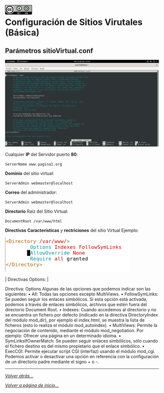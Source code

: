 <img src="/imagenes/MI-LICENCIA88x31.png" style="float: left; margin-right: 10px;" />

# Configuración de Sitios Virutales (Básica)

## Parámetros sitioVirtual.conf

![ConfigiracionBasica](../../../imagenes/apache2/ConfigiracionBasica.png)

Cualquier **IP** del Servidor puerto **80**:

``ServerName www.pagina1.org``

**Dominio** del sitio virtual:

``ServerAdmin webmaster@localhost``

**Correo** del administrador:

``ServerAdmin webmaster@localhost``

**Directorio** Raíz del Sitio Virtual:

``DocumentRoot /var/www/html``

**Directivas** **Características** y **rectriciones** del sitio Virtual Ejemplo:

![ConfigiracionBasica](../../../imagenes/apache2/directoryBasica.jpg)


| Directivas Options: |

Directiva: Options
Algunas de las opciones que podemos indicar son las siguientes:
    • All: Todas las opciones excepto MultiViews.
    • FollowSymLinks: Se pueden seguir los enlaces simbólicos.
Si esta opción está activada, podemos a través de enlaces simbólicos, archivos que estén fuera del directorio Document Root.
    • Indexes: Cuando accedemos al directorio y no se encuentra un fichero por defecto (indicado en la directiva DirectoryIndex del módulo mod_dir), por ejemplo el index.html, se muestra la lista de ficheros (esto lo realiza el módulo mod_autoindex).
    • MultiViews: Permite la negociación de contenido, mediante el módulo mod_negotiation. Por ejemplo: Ofrecer una página en un determinado idioma.
    • SymLinksIfOwnerMatch: Se pueden seguir enlaces simbólicos, sólo cuando el fichero destino es del mismo propietario que el enlace simbólico.
    • ExecCGI: Permite ejecutar script CGI (interfaz) usando el módulo mod_cgi.
Podemos activar o desactivar una opción en referencia con la configuración de un directorio padre mediante el signo + o -.
_________________________________________________
*[Volver atrás...](../README.md)*

*[Volver a página de inicio...](../../../README.md)*